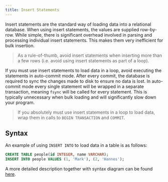 ```yaml
---
title: Insert Statements
---
```


Insert statements are the standard way of loading data into a relational database. When using insert statements, the values are supplied row-by-row. While simple, there is significant overhead involved in parsing and processing individual insert statements. This makes them very inefficient for bulk insertion.
  
> As a rule-of-thumb, avoid insert statements when inserting more than a few rows (i.e. avoid using insert statements as part of a loop).

If you must use insert statements to load data in a loop, avoid executing the statements in auto-commit mode. After every commit, the database is required to sync the changes made to disk to ensure no data is lost. In auto-commit mode every single statement will be wrapped in a separate transaction, meaning `fsync` will be called for every statement. This is typically unnecessary when bulk loading and will significantly slow down your program.
 
> If you absolutely must use insert statements in a loop to load data, wrap them in calls to `BEGIN TRANSACTION` and `COMMIT`.

## Syntax
An example of using `INSERT INTO` to load data in a table is as follows:

```sql
CREATE TABLE people(id INTEGER, name VARCHAR);
INSERT INTO people VALUES (1, 'Mark'), (2, 'Hannes');
```

A more detailed description together with syntax diagram can be found [here](/docs/sql/statements/insert).
